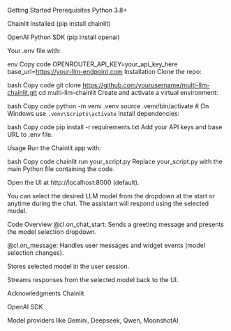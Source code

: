 Getting Started
Prerequisites
Python 3.8+

Chainlit installed (pip install chainlit)

OpenAI Python SDK (pip install openai)

Your .env file with:

env
Copy code
OPENROUTER_API_KEY=your_api_key_here
base_url=https://your-llm-endpoint.com
Installation
Clone the repo:

bash
Copy code
git clone https://github.com/yourusername/multi-llm-chainlit.git
cd multi-llm-chainlit
Create and activate a virtual environment:

bash
Copy code
python -m venv .venv
source .venv/bin/activate   # On Windows use `.venv\Scripts\activate`
Install dependencies:

bash
Copy code
pip install -r requirements.txt
Add your API keys and base URL to .env file.

Usage
Run the Chainlit app with:

bash
Copy code
chainlit run your_script.py
Replace your_script.py with the main Python file containing the code.

Open the UI at http://localhost:8000 (default).

You can select the desired LLM model from the dropdown at the start or anytime during the chat. The assistant will respond using the selected model.

Code Overview
@cl.on_chat_start: Sends a greeting message and presents the model selection dropdown.

@cl.on_message: Handles user messages and widget events (model selection changes).

Stores selected model in the user session.

Streams responses from the selected model back to the UI.



Acknowledgments
Chainlit

OpenAI SDK

Model providers like Gemini, Deepseek, Qwen, MoonshotAI